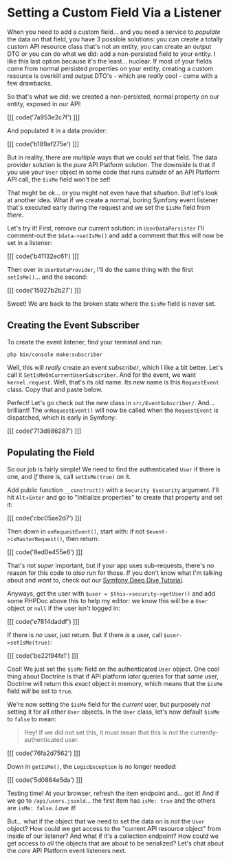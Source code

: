 # Setting a Custom Field Via a Listener

When you need to add a custom field... and you need a service to *populate* the
data on that field, you have 3 possible solutions: you can create a totally
custom API resource class that's not an entity, you can create an output DTO *or*
you can do what we did: add a non-persisted field to your entity. I like this last
option because it's the least... nuclear. If most of your fields come from normal
persisted properties on your entity, creating a custom resource is overkill and
output DTO's - which are *really* cool - come with a few drawbacks.

So that's what we did: we created a non-persisted, normal property on our entity,
exposed in our API:

[[[ code('7a953e2c7f') ]]]

And populated it in a data provider:

[[[ code('b189af275e') ]]]

But in reality, there are *multiple* ways that we could *set* that field. The data
provider solution is the *pure* API Platform solution. The downside is that if
you use your `User` object in some code that runs *outside* of an API Platform API
call, the `$isMe` field won't be set!

That might be ok... or you might not even have that situation. But let's look
at another idea. What if we create a normal, boring Symfony event listener that's
executed early during the request and we set the `$isMe` field from *there*.

Let's try it! First, remove our current solution: in `UserDataPersister` I'll
comment-out the `$data->setIsMe()` and add a comment that this will now be set in
a listener:

[[[ code('b41132ec61') ]]]

Then over in `UserDataProvider`, I'll do the same thing with the first
`setIsMe()`... and the second:

[[[ code('15927b2b27') ]]]

Sweet! We are back to the broken state where the `$isMe` field is never set.

## Creating the Event Subscriber

To create the event listener, find your terminal and run:

```terminal
php bin/console make:subscriber
```

Well, this will *really* create an event *subscriber*, which I like a bit better.
Let's call it `SetIsMeOnCurrentUserSubscriber`. And for the event, we want
`kernel.request`. Well, that's its old name. Its *new* name is this
`RequestEvent` class. Copy that and paste below.

Perfect! Let's go check out the new class in `src/EventSubscriber/`. And...
brilliant! The `onRequestEvent()` will now be called when the `RequestEvent`
is dispatched, which is early in Symfony:

[[[ code('713d886287') ]]]

## Populating the Field

So our job is fairly simple! We need to find the authenticated `User` if there
is one, and *if* there is, call `setIsMe(true)` on it.

Add public function `__construct()` with a `Security $security` argument. I'll
hit `Alt`+`Enter` and go to "Initialize properties" to create that property
and set it:

[[[ code('cbc05ae2d7') ]]]

Then down in `onRequestEvent()`, start with: if not `$event->isMasterRequest()`,
then return:

[[[ code('8ed0e455e6') ]]]

That's not *super* important, but if your app uses sub-requests, there's no reason
for this code to *also* run for those. If you don't know what I'm talking about
and *want* to, check out our
[Symfony Deep Dive Tutorial](https://symfonycasts.com/screencast/deep-dive/sub-request).

Anyways, get the user with `$user = $this->security->getUser()` and add some
PHPDoc above this to help my editor: we know this will be a `User` object or
`null` if the user isn't logged in:

[[[ code('e7814daddf') ]]]

If there is *no* user, just return. But if there *is* a user, call
`$user->setIsMe(true)`:

[[[ code('be22f94fe1') ]]]

Cool! We just set the `$isMe` field on the authenticated `User` object. One cool
thing about Doctrine is that if API platform *later* queries for that *same* user,
Doctrine will return this *exact* object in memory, which means that the
`$isMe` field *will* be set to `true`.

We're now setting the `$isMe` field for the *current* user, but purposely *not*
setting it for all other `User` objects. In the `User` class, let's now default
`$isMe` to `false` to mean:

> Hey! If we did not set this, it must mean that this is *not* the
> currently-authenticated user.

[[[ code('76fa2d7562') ]]]

Down in `getIsMe()`, the `LogicException` is no longer needed:

[[[ code('5d0884e5da') ]]]

Testing time! At your browser, refresh the item endpoint and... got it! And
if we go to `/api/users.jsonld`... the first item has `isMe: true` and the
others are `isMe: false`. *Love* it!

But... what if the object that we need to set the data on is *not* the `User`
object? How could we get access to the "current API resource object" from
inside of our listener? And what if it's a collection endpoint? How could we
get access to *all* the objects that are about to be serialized? Let's chat
about the *core* API Platform event listeners next.
